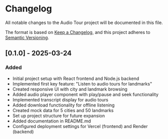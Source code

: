 # Changelog

All notable changes to the Audio Tour project will be documented in this file.

The format is based on [Keep a Changelog](https://keepachangelog.com/en/1.0.0/),
and this project adheres to [Semantic Versioning](https://semver.org/spec/v2.0.0.html).

## [0.1.0] - 2025-03-24

### Added
- Initial project setup with React frontend and Node.js backend
- Implemented first key feature: "Listen to audio tours for landmarks"
- Created responsive UI with city and landmark browsing
- Added audio player component with play/pause and seek functionality
- Implemented transcript display for audio tours
- Added download functionality for offline listening
- Created mock data for 5 cities and 50 landmarks
- Set up project structure for future expansion
- Added documentation in README.md
- Configured deployment settings for Vercel (frontend) and Render (backend)
